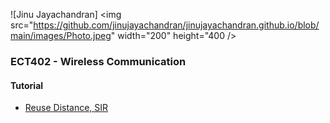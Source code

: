 ![Jinu Jayachandran] <img src="https://github.com/jinujayachandran/jinujayachandran.github.io/blob/main/images/Photo.jpeg" width="200" height="400 />

### ECT402 - Wireless Communication
#### Tutorial
+ [Reuse Distance, SIR](https://drive.google.com/file/d/1LMHgypJYCYO2pH6nV2mKElxFl6IIF0JN/view?usp=share_link)
